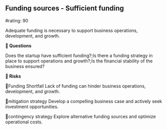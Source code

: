 

## Funding sources - Sufficient funding

#rating: 90


Adequate funding is necessary to support business operations, development, and growth.

**💭 Questions**

Does the startup have sufficient funding?;Is there a funding strategy in place to support operations and growth?;Is the financial stability of the business ensured?

**🚨 Risks**

🚨Funding Shortfall
Lack of funding can hinder business operations, development, and growth.

🚨mitigation strategy
Develop a compelling business case and actively seek investment opportunities.

🚨contingency strategy
Explore alternative funding sources and optimize operational costs.




